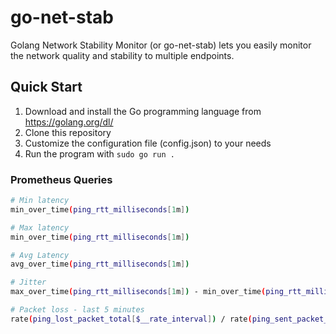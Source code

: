 # go-net-stab
Golang Network Stability Monitor (or go-net-stab) lets you easily monitor the network quality and stability to multiple endpoints.

## Quick Start
1. Download and install the Go programming language from https://golang.org/dl/
2. Clone this repository
3. Customize the configuration file (config.json) to your needs
4. Run the program with `sudo go run .`

### Prometheus Queries

```bash
# Min latency
min_over_time(ping_rtt_milliseconds[1m])

# Max latency
min_over_time(ping_rtt_milliseconds[1m])

# Avg Latency
avg_over_time(ping_rtt_milliseconds[1m])

# Jitter
max_over_time(ping_rtt_milliseconds[1m]) - min_over_time(ping_rtt_milliseconds[1m])

# Packet loss - last 5 minutes
rate(ping_lost_packet_total[$__rate_interval]) / rate(ping_sent_packet_total[$__rate_interval])
```